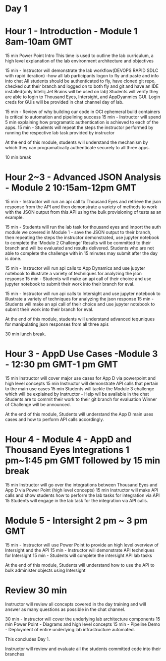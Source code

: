 Day 1 
=====

Hour 1 - Introduction - Module 1 8am-10am GMT
=================================
15 min Power Point Intro
This time is used to outline the lab curriculum, a high level explanation of the lab environment architecture and objectives 

15 min - Instructor will demonstrate the lab workflow(DEVOPS RAPID SDLC with rapid iteration) -how all lab participants logon to fly and paste and info into chat
All students should  be authenticated to fly, have cloned git repo, checked out their branch and logged on to both fly and git and have an IDE installed(only Intellij Jet Brains will be used on lab)
Students will verify they are able to login to Thousand Eyes, Intersight, and AppDyanmics GUI.
Login creds for GUIs will be provided in chat channel day of lab.

15 min - Review of why building our code in OCI ephemeral build containers is critical to automation and pipelining success
15 min - Instructor will spend 5 min explaining how programatic authentication is achieved to each of the apps.
15 min - Students will repeat the steps the instructor performed by running the respective lab task provided by instructor

At the end of this module, students will understand the mechanism by which they can programatically authenticate securely to all
three apps.

10 min break


Hour 2~3 - Advanced JSON Analysis - Module 2 10:15am-12pm GMT
==========================================

15 min - Instructor will run an api call to Thousand Eyes and retrieve the json response from the API and then demonstrate
a variety of methods to work with the JSON output from this API using the bulk provisioning of tests as an example.

15 min - Students will run the lab task for thousand eyes and import the auth module we covered in Module 1 - save the JSON output
to their branch, then repeating the steps the instructor demonstrated, use jupyter notebook to complete the 'Module 2 Challenge'
Results will be committed to their branch and will be evaluated and results delivered. Students who are not able to complete the challenge with in 
15 minutes may submit after the day is done.

15 min - Instructor will run api calls to App Dynamics and use jupyter notebook to illustrate a variety of techniques for analyzing
the json response
15 min - Students will make an api call of their choice and use jupyter notebook to submit their work into their branch for eval.

15 min - Instructor will run api calls to Intersight and use jupyter notebook to illustrate a variety of techniques for analyzing
the json response
15 min - Students will make an api call of their choice and use jupyter notebook to submit their work into their branch for eval.

At the end of this module, students will understand advanced tequniques for manipulating json responses from all three apis 

30 min lunch break.

Hour 3 - AppD Use Cases -Module 3 - 12:30 pm GMT-1 pm GMT
==========================================================

15 min Instructor will cover major use cases for App D via powerpoint and high level concepts
15 min Instructor will demonstrate API calls that pertain to the main use cases
15 min Students will tackle the Module 3 challenge which will be explained by Instructor - Help wil be available in the chat
Students are to commit their work to their git branch for evaluation
Winner of Challenge will be announced.

At the end of this module, Students will understand the App D main uses cases and how to perform API calls accordingly.

Hour 4 -  Module 4 - AppD and Thousand Eyes Integrations 1 pm~1:45 pm GMT followed by 15 min break
===================================================================================================
15 min Instructor will go over the integrations between Thousand Eyes and App D via Power Point (high level concepts)
15 min Instructor will make API calls and show students how to perform the lab tasks for integration via API
15 Students will engage in the lab task for the integration via API calls.

Module 5 - Intersight 2 pm ~ 3 pm GMT
======================
15 min - Instructor will use Power Point to provide an high level overview of Intersight and the API
15 min - Instructor will demonstrate API techniques for Intersight
15 min - Students will complete the intersight API lab tasks

At the end of this module, Students will understand how to use the API to bulk administer objects using Intersight

Review 30 min
=================

Instructor will review all concepts covered in the day training and will answer as many questions as possible in the chat 
channel.

30 min - Instructor will cover the underlying lab architecture components 
15 min Power Point - Diagrams and high level concepts
15 min - Pipeline Demo - Deployment of entire underlying lab infrastructure automated.

This concludes Day 1.

Instructor will review and evaluate all the students committed code into their branches 
















